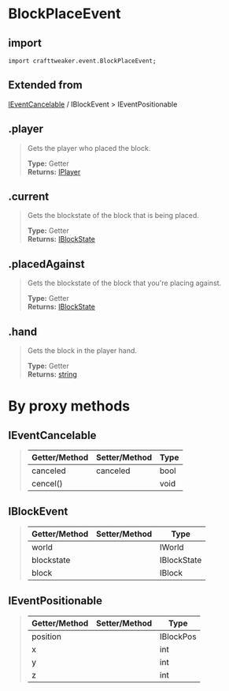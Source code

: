 # BlockPlaceEvent

## import
`import crafttweaker.event.BlockPlaceEvent;`

## Extended from
[IEventCancelable](/CraftTweaker/Vanilla/Events/IEventCancelable.md) / IBlockEvent > IEventPositionable

## .player
> Gets the player who placed the block.
>
> **Type:** Getter  
> **Returns:** [IPlayer](/CraftTweaker/Vanilla/Player/IPlayer.md)

## .current
> Gets the blockstate of the block that is being placed.
>
> **Type:** Getter  
> **Returns:** [IBlockState](/CraftTweaker/Vanilla/Blocks/IBlockState.md)

## .placedAgainst
> Gets the blockstate of the block that you're placing against.
>
> **Type:** Getter  
> **Returns:** [IBlockState](/CraftTweaker/Vanilla/Blocks/IBlockState.md)

## .hand
> Gets the block in the player hand.
>
> **Type:** Getter  
> **Returns:** [string](/CraftTweaker/Vanilla/Base-Types/string.md)

# By proxy methods

## IEventCancelable
> | Getter/Method   | Setter/Method     | Type                  |
> |-----------------|-------------------|-----------------------|
> | canceled        | canceled          | bool                  |
> | cencel()        |                   | void                  |

## IBlockEvent
> | Getter/Method   | Setter/Method     | Type                  |
> |-----------------|-------------------|-----------------------|
> | world           |                   | IWorld                |
> | blockstate      |                   | IBlockState           |
> | block           |                   | IBlock                |

## IEventPositionable
> | Getter/Method   | Setter/Method     | Type                  |
> |-----------------|-------------------|-----------------------|
> | position        |                   | IBlockPos             |
> | x               |                   | int                   |
> | y               |                   | int                   |
> | z               |                   | int                   |